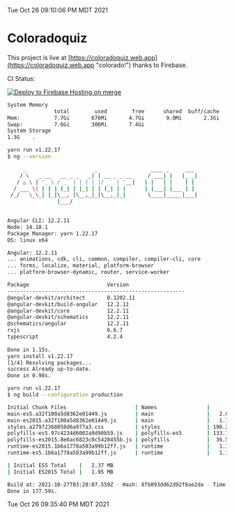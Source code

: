 Tue Oct 26 09:10:06 PM MDT 2021

# Coloradoquiz


This project is live at [https://coloradoquiz.web.app](https://coloradoquiz.web.app "colorado!") thanks to Firebase.

CI Status: 

[![Deploy to Firebase Hosting on merge](https://github.com/teamkushal/coloradoquiz/actions/workflows/firebase-hosting-merge.yml/badge.svg)](https://github.com/teamkushal/coloradoquiz/actions/workflows/firebase-hosting-merge.yml)

```bash
System Memory
               total        used        free      shared  buff/cache   available
Mem:           7.7Gi       676Mi       4.7Gi       9.0Mi       2.3Gi       6.7Gi
Swap:          7.6Gi       306Mi       7.4Gi
System Storage
1.3G	.
```
```bash
yarn run v1.22.17
$ ng --version

     _                      _                 ____ _     ___
    / \   _ __   __ _ _   _| | __ _ _ __     / ___| |   |_ _|
   / △ \ | '_ \ / _` | | | | |/ _` | '__|   | |   | |    | |
  / ___ \| | | | (_| | |_| | | (_| | |      | |___| |___ | |
 /_/   \_\_| |_|\__, |\__,_|_|\__,_|_|       \____|_____|___|
                |___/
    

Angular CLI: 12.2.11
Node: 14.18.1
Package Manager: yarn 1.22.17
OS: linux x64

Angular: 12.2.11
... animations, cdk, cli, common, compiler, compiler-cli, core
... forms, localize, material, platform-browser
... platform-browser-dynamic, router, service-worker

Package                         Version
---------------------------------------------------------
@angular-devkit/architect       0.1202.11
@angular-devkit/build-angular   12.2.11
@angular-devkit/core            12.2.11
@angular-devkit/schematics      12.2.11
@schematics/angular             12.2.11
rxjs                            6.6.7
typescript                      4.2.4
    
Done in 1.15s.
yarn install v1.22.17
[1/4] Resolving packages...
success Already up-to-date.
Done in 0.98s.
```
```bash
yarn run v1.22.17
$ ng build --configuration production

Initial Chunk Files                      | Names                |      Size
main-es5.a32f100a5d8362e01449.js         | main                 |   2.05 MB
main-es2015.a32f100a5d8362e01449.js      | main                 |   1.73 MB
styles.a27972368058d6a977a3.css          | styles               | 190.28 kB
polyfills-es5.97c4234d6002a9d90b59.js    | polyfills-es5        | 133.74 kB
polyfills-es2015.8e6ac6823c0c5428455b.js | polyfills            |  36.55 kB
runtime-es2015.1b6a1778a583a99b12ff.js   | runtime              |   1.17 kB
runtime-es5.1b6a1778a583a99b12ff.js      | runtime              |   1.17 kB

| Initial ES5 Total    |   2.37 MB
| Initial ES2015 Total |   1.95 MB

Build at: 2021-10-27T03:28:07.559Z - Hash: 8fb093dd62d92f8ae2da - Time: 171693ms
Done in 177.59s.
```
Tue Oct 26 09:35:40 PM MDT 2021
